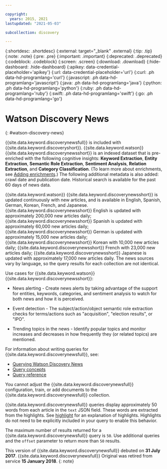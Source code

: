 ```yaml
---

copyright:
  years: 2015, 2021
lastupdated: "2021-05-03"

subcollection: discovery

---
```


{:shortdesc: .shortdesc}
{:external: target="_blank" .external}
{:tip: .tip}
{:note: .note}
{:pre: .pre}
{:important: .important}
{:deprecated: .deprecated}
{:codeblock: .codeblock}
{:screen: .screen}
{:download: .download}
{:hide-dashboard: .hide-dashboard}
{:apikey: data-credential-placeholder='apikey'} 
{:url: data-credential-placeholder='url'}
{:curl: .ph data-hd-programlang='curl'}
{:javascript: .ph data-hd-programlang='javascript'}
{:java: .ph data-hd-programlang='java'}
{:python: .ph data-hd-programlang='python'}
{:ruby: .ph data-hd-programlang='ruby'}
{:swift: .ph data-hd-programlang='swift'}
{:go: .ph data-hd-programlang='go'}

# Watson Discovery News
{: #watson-discovery-news}

{{site.data.keyword.discoverynewsfull}} is included with {{site.data.keyword.discoveryshort}}. {{site.data.keyword.watson}} {{site.data.keyword.discoverynewsshort}} is an indexed dataset that is pre-enriched with the following cognitive insights: **Keyword Extraction**, **Entity Extraction**, **Semantic Role Extraction**, **Sentiment Analysis**, **Relation Extraction**, and **Category Classification**. (To learn more about enrichments, see [Adding enrichments](/docs/discovery?topic=discovery-configservice#adding-enrichments).) The following additional metadata is also added: crawl date and publication date. Historical search is available for the past 60 days of news data.

{{site.data.keyword.watson}} {{site.data.keyword.discoverynewsshort}} is updated continuously with new articles, and is available in English, Spanish, German, Korean, French, and Japanese. {{site.data.keyword.discoverynewsshort}} English is updated with approximately 200,000 new articles daily; {{site.data.keyword.discoverynewsshort}} Spanish is updated with approximately 60,000 new articles daily; {{site.data.keyword.discoverynewsshort}} German is updated with approximately 15,000 new articles daily; {{site.data.keyword.discoverynewsshort}} Korean with 10,000 new articles daily; {{site.data.keyword.discoverynewsshort}} French with 23,000 new articles daily; {{site.data.keyword.discoverynewsshort}} Japanese is updated with approximately 17,000 new articles daily. The news sources vary by language, so the query results for each collection are not identical.

Use cases for {{site.data.keyword.watson}} {{site.data.keyword.discoverynewsshort}}:

- News alerting - Create news alerts by taking advantage of the support for entities, keywords, categories, and sentiment analysis to watch for both news and how it is perceived.

- Event detection - The subject/action/object semantic role extraction checks for terms/actions such as "acquisition", "election results", or "IPO".

- Trending topics in the news -  Identify popular topics and monitor increases and decreases in how frequently they (or related topics) are mentioned.

For information about writing queries for {{site.data.keyword.discoverynewsfull}}, see:
- [Querying Watson Discovery News](/docs/discovery?topic=discovery-query-concepts#querying-news)
- [Query concepts](/docs/discovery?topic=discovery-query-concepts)
- [Query reference](/docs/discovery?topic=discovery-query-reference)

You cannot adjust the {{site.data.keyword.discoverynewsfull}} configuration, train, or add documents to the {{site.data.keyword.discoverynewsfull}} collection.

{{site.data.keyword.discoverynewsfull}} queries display approximately 50 words from each article in the `text` JSON field. These words are extracted from the highlights. See [highlight](/docs/discovery?topic=discovery-query-parameters#highlight) for an explanation of highlights. Highlights do not need to be explicitly included in your query to enable this behavior.

The maximum number of results returned for a {{site.data.keyword.discoverynewsfull}} query is `50`. Use additional queries and the `offset` parameter to return more than `50` results.

This version of {{site.data.keyword.discoverynewsfull}} debuted on **31 July 2017**. {{site.data.keyword.discoverynewsfull}} Original was retired from service **15 January 2018**.
{: note}
